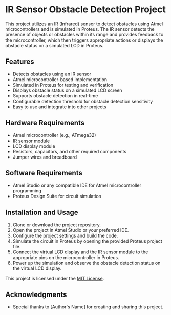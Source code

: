 # IR Sensor Obstacle Detection Project

This project utilizes an IR (Infrared) sensor to detect obstacles using Atmel microcontrollers and is simulated in Proteus. The IR sensor detects the presence of objects or obstacles within its range and provides feedback to the microcontroller, which then triggers appropriate actions or displays the obstacle status on a simulated LCD in Proteus.

## Features

- Detects obstacles using an IR sensor
- Atmel microcontroller-based implementation
- Simulated in Proteus for testing and verification
- Displays obstacle status on a simulated LCD screen
- Supports obstacle detection in real-time
- Configurable detection threshold for obstacle detection sensitivity
- Easy to use and integrate into other projects

## Hardware Requirements

- Atmel microcontroller (e.g., ATmega32)
- IR sensor module
- LCD display module
- Resistors, capacitors, and other required components
- Jumper wires and breadboard

## Software Requirements

- Atmel Studio or any compatible IDE for Atmel microcontroller programming
- Proteus Design Suite for circuit simulation

## Installation and Usage

1. Clone or download the project repository.
2. Open the project in Atmel Studio or your preferred IDE.
3. Configure the project settings and build the code.
4. Simulate the circuit in Proteus by opening the provided Proteus project file.
5. Connect the virtual LCD display and the IR sensor module to the appropriate pins on the microcontroller in Proteus.
6. Power up the simulation and observe the obstacle detection status on the virtual LCD display.



This project is licensed under the [MIT License](./LICENSE).

## Acknowledgments

- Special thanks to [Author's Name] for creating and sharing this project.

